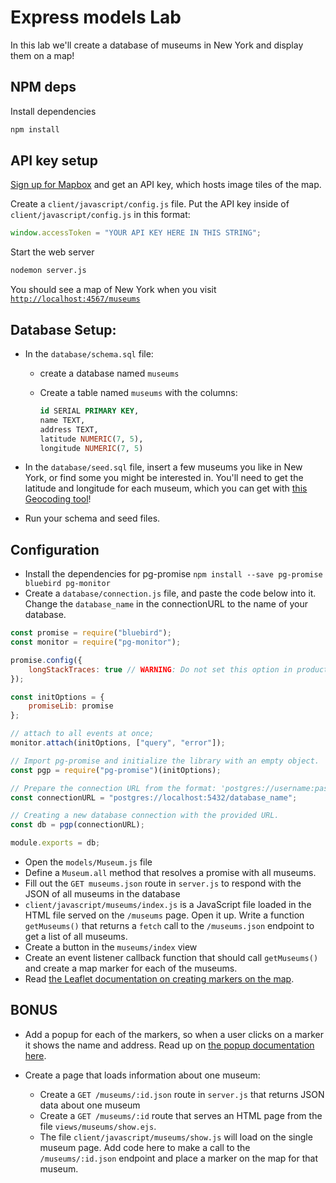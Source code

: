 # Express models Lab

In this lab we'll create a database of museums in New York and display them on a map!

## NPM deps

Install dependencies

```bash
npm install
```

## API key setup

[Sign up for Mapbox](https://www.mapbox.com/) and get an API key, which hosts image tiles of the map.

Create a `client/javascript/config.js` file.  Put the API key inside of `client/javascript/config.js` in this format:

```js
window.accessToken = "YOUR API KEY HERE IN THIS STRING";
```

Start the web server

```bash
nodemon server.js
```

You should see a map of New York when you visit [`http://localhost:4567/museums`](http://localhost:4567/museums)

## Database Setup:

*   In the `database/schema.sql` file:

    *   create a database named `museums`
    *   Create a table named `museums` with the columns:

        ```sql
        id SERIAL PRIMARY KEY,
        name TEXT,
        address TEXT,
        latitude NUMERIC(7, 5),
        longitude NUMERIC(7, 5)
        ```

*   In the `database/seed.sql` file, insert a few museums you like in New York, or find some you might be interested in. You'll need to get the latitude and longitude for each museum, which you can get with [this Geocoding tool](https://google-developers.appspot.com/maps/documentation/utils/geocoder/)!

*   Run your schema and seed files.

## Configuration

*   Install the dependencies for pg-promise `npm install --save pg-promise bluebird pg-monitor`
*   Create a `database/connection.js` file, and paste the code below into it. Change the `database_name` in the connectionURL to the name of your database.

```js
const promise = require("bluebird");
const monitor = require("pg-monitor");

promise.config({
    longStackTraces: true // WARNING: Do not set this option in production!
});

const initOptions = {
    promiseLib: promise
};

// attach to all events at once;
monitor.attach(initOptions, ["query", "error"]);

// Import pg-promise and initialize the library with an empty object.
const pgp = require("pg-promise")(initOptions);

// Prepare the connection URL from the format: 'postgres://username:password@host:port/database';
const connectionURL = "postgres://localhost:5432/database_name";

// Creating a new database connection with the provided URL.
const db = pgp(connectionURL);

module.exports = db;
```

*   Open the `models/Museum.js` file
*   Define a `Museum.all` method that resolves a promise with all museums.
*   Fill out the `GET museums.json` route in `server.js` to respond with the JSON of all museums in the database
*   `client/javascript/museums/index.js` is a JavaScript file loaded in the HTML file served on the `/museums` page. Open it up. Write a function `getMuseums()` that returns a `fetch` call to the `/museums.json` endpoint to get a list of all museums.
*   Create a button in the `museums/index` view
*   Create an event listener callback function that should call `getMuseums()` and create a map marker for each of the museums.
*   Read [the Leaflet documentation on creating markers on the map](https://leafletjs.com/examples/quick-start/#markers-circles-and-polygons).

## BONUS

*   Add a popup for each of the markers, so when a user clicks on a marker it shows the name and address. Read up on [the popup documentation here](https://leafletjs.com/examples/quick-start/#working-with-popups).
*   Create a page that loads information about one museum:

    *   Create a `GET /museums/:id.json` route in `server.js` that returns JSON data about one museum
    *   Create a `GET /museums/:id` route that serves an HTML page from the file `views/museums/show.ejs`.
    *   The file `client/javascript/museums/show.js` will load on the single museum page. Add code here to make a call to the `/museums/:id.json` endpoint and place a marker on the map for that museum.
